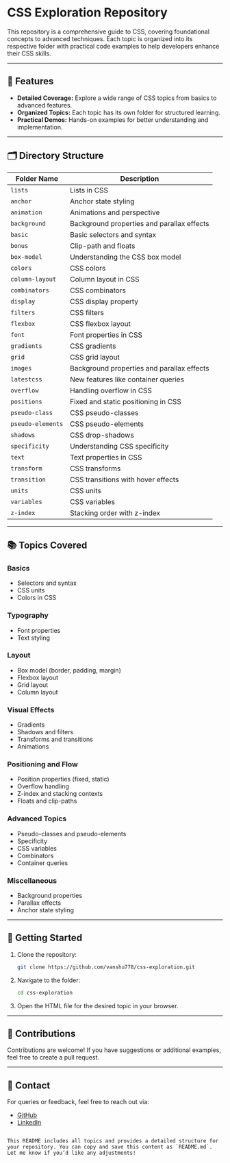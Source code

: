# CSS Exploration Repository

This repository is a comprehensive guide to CSS, covering foundational concepts to advanced techniques. Each topic is organized into its respective folder with practical code examples to help developers enhance their CSS skills.

---

## 🚀 Features

- **Detailed Coverage:** Explore a wide range of CSS topics from basics to advanced features.
- **Organized Topics:** Each topic has its own folder for structured learning.
- **Practical Demos:** Hands-on examples for better understanding and implementation.

---

## 🗂️ Directory Structure

| **Folder Name**      | **Description**                              |
|-----------------------|---------------------------------------------|
| `lists`              | Lists in CSS                                |
| `anchor`             | Anchor state styling                        |
| `animation`          | Animations and perspective                  |
| `background`         | Background properties and parallax effects  |
| `basic`              | Basic selectors and syntax                  |
| `bonus`              | Clip-path and floats                        |
| `box-model`          | Understanding the CSS box model             |
| `colors`             | CSS colors                                  |
| `column-layout`      | Column layout in CSS                        |
| `combinators`        | CSS combinators                             |
| `display`            | CSS display property                        |
| `filters`            | CSS filters                                 |
| `flexbox`            | CSS flexbox layout                          |
| `font`               | Font properties in CSS                      |
| `gradients`          | CSS gradients                               |
| `grid`               | CSS grid layout                             |
| `images`             | Background properties and parallax effects  |
| `latestcss`          | New features like container queries         |
| `overflow`           | Handling overflow in CSS                    |
| `positions`          | Fixed and static positioning in CSS         |
| `pseudo-class`       | CSS pseudo-classes                          |
| `pseudo-elements`    | CSS pseudo-elements                         |
| `shadows`            | CSS drop-shadows                            |
| `specificity`        | Understanding CSS specificity               |
| `text`               | Text properties in CSS                      |
| `transform`          | CSS transforms                              |
| `transition`         | CSS transitions with hover effects          |
| `units`              | CSS units                                   |
| `variables`          | CSS variables                               |
| `z-index`            | Stacking order with z-index                 |

---

## 📚 Topics Covered

### Basics
- Selectors and syntax
- CSS units
- Colors in CSS

### Typography
- Font properties
- Text styling

### Layout
- Box model (border, padding, margin)
- Flexbox layout
- Grid layout
- Column layout

### Visual Effects
- Gradients
- Shadows and filters
- Transforms and transitions
- Animations

### Positioning and Flow
- Position properties (fixed, static)
- Overflow handling
- Z-index and stacking contexts
- Floats and clip-paths

### Advanced Topics
- Pseudo-classes and pseudo-elements
- Specificity
- CSS variables
- Combinators
- Container queries

### Miscellaneous
- Background properties
- Parallax effects
- Anchor state styling

---

## 🌟 Getting Started

1. Clone the repository:
   ```bash
   git clone https://github.com/vanshu778/css-exploration.git
   ```
2. Navigate to the folder:
   ```bash
   cd css-exploration
   ```
3. Open the HTML file for the desired topic in your browser.

---

## 🤝 Contributions

Contributions are welcome! If you have suggestions or additional examples, feel free to create a pull request.

---

## 📧 Contact

For queries or feedback, feel free to reach out via:
- [GitHub](https://github.com/vanshu778)
- [LinkedIn](https://linkedin.com/in/vanshu778)
```

This README includes all topics and provides a detailed structure for your repository. You can copy and save this content as `README.md`. Let me know if you’d like any adjustments!
